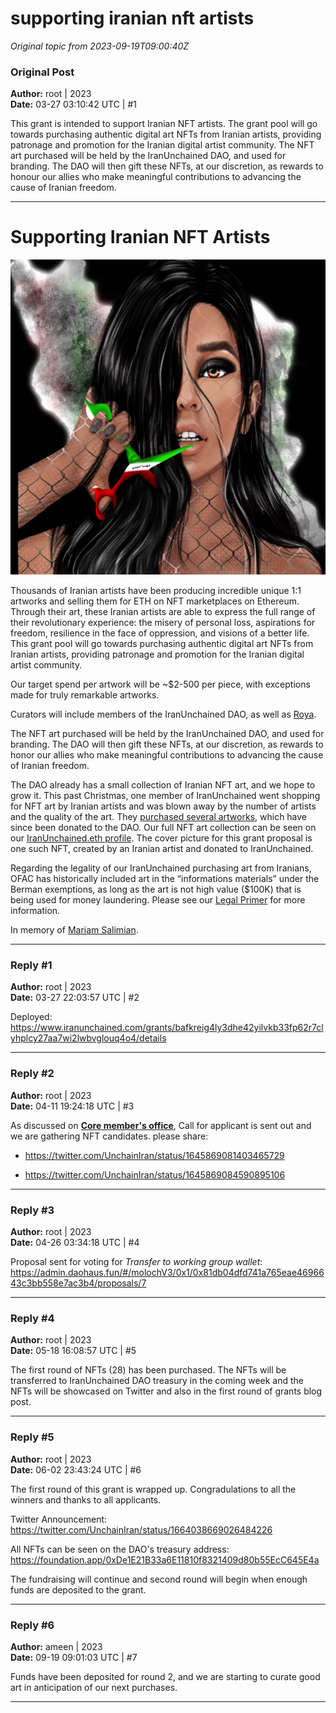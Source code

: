 # supporting iranian nft artists

*Original topic from 2023-09-19T09:00:40Z*

### Original Post
**Author:** root | 2023  
**Date:** 03-27 03:10:42 UTC | #1  

This grant is intended to support Iranian NFT artists. The grant pool will go towards purchasing authentic digital art NFTs from Iranian artists, providing patronage and promotion for the Iranian digital artist community. The NFT art purchased will be held by the IranUnchained DAO, and used for branding. The DAO will then gift these NFTs, at our discretion, as rewards to honour our allies who make meaningful contributions to advancing the cause of Iranian freedom.


--------------


# **Supporting Iranian NFT Artists**

![nft_mahsa_amini|500x500](../attachments/b600f17a5930b7339cb5f22d651658e706d62ce5.jpeg)


Thousands of Iranian artists have been producing incredible unique 1:1 artworks and selling them for ETH on NFT marketplaces on Ethereum. Through their art, these Iranian artists are able to express the full range of their revolutionary experience: the misery of personal loss, aspirations for freedom, resilience in the face of oppression, and visions of a better life. This grant pool will go towards purchasing authentic digital art NFTs from Iranian artists, providing patronage and promotion for the Iranian digital artist community.

Our target spend per artwork will be ~$2-500 per piece, with exceptions made for truly remarkable artworks.

Curators will include members of the IranUnchained DAO, as well as [Roya](https://twitter.com/_r0yart).

The NFT art purchased will be held by the IranUnchained DAO, and used for branding. The DAO will then gift these NFTs, at our discretion, as rewards to honor our allies who make meaningful contributions to advancing the cause of Iranian freedom.

The DAO already has a small collection of Iranian NFT art, and we hope to grow it. This past Christmas, one member of IranUnchained went shopping for NFT art by Iranian artists and was blown away by the number of artists and the quality of the art. They [purchased several artworks](https://twitter.com/ameensol/status/1607460199115403264), which have since been donated to the DAO. Our full NFT art collection can be seen on our [IranUnchained.eth profile](https://foundation.app/0xDe1E21B33a6E11810f8321409d80b55EcC645E4a). The cover picture for this grant proposal is one such NFT, created by an Iranian artist and donated to IranUnchained.

Regarding the legality of our IranUnchained purchasing art from Iranians, OFAC has historically included art in the “informations materials” under the Berman exemptions, as long as the art is not high value ($100K) that is being used for money laundering. Please see our [Legal Primer](https://medium.com/@iranunchained/iran-aid-a-legal-primer-ede9e8f4826d) for more information.

In memory of [Mariam Salimian](https://twitter.com/mariamsalimian).

---

### Reply #1
**Author:** root | 2023  
**Date:** 03-27 22:03:57 UTC | #2  

Deployed: 
https://www.iranunchained.com/grants/bafkreig4ly3dhe42yilvkb33fp62r7clyhplcy27aa7wi2lwbvglouq4o4/details

---

### Reply #2
**Author:** root | 2023  
**Date:** 04-11 19:24:18 UTC | #3  

As discussed on **[Core member's office](https://forum.iranunchained.com/t/nft-grant-curation-round-1/39)**, Call for applicant is sent out and we are gathering NFT candidates. please share:


- https://twitter.com/UnchainIran/status/1645869081403465729

- https://twitter.com/UnchainIran/status/1645869084590895106

---

### Reply #3
**Author:** root | 2023  
**Date:** 04-26 03:34:18 UTC | #4  

Proposal sent for voting for _Transfer to working group wallet_:  https://admin.daohaus.fun/#/molochV3/0x1/0x81db04dfd741a765eae4696643c3bb558e7ac3b4/proposals/7

---

### Reply #4
**Author:** root | 2023  
**Date:** 05-18 16:08:57 UTC | #5  

The first round of NFTs (28) has been purchased. The NFTs will be transferred to IranUnchained DAO treasury in the coming week and the NFTs will be showcased on Twitter and also in the first round of grants blog post.

---

### Reply #5
**Author:** root | 2023  
**Date:** 06-02 23:43:24 UTC | #6  

The first round of this grant is wrapped up. Congradulations to all the winners and thanks to all applicants. 

Twitter Announcement: https://twitter.com/UnchainIran/status/1664038669026484226

All NFTs can be seen on the DAO's treasury address: https://foundation.app/0xDe1E21B33a6E11810f8321409d80b55EcC645E4a

The fundraising will continue and second round will begin when enough funds are deposited to the grant.

---

### Reply #6
**Author:** ameen | 2023  
**Date:** 09-19 09:01:03 UTC | #7  

Funds have been deposited for round 2, and we are starting to curate good art in anticipation of our next purchases.

---

